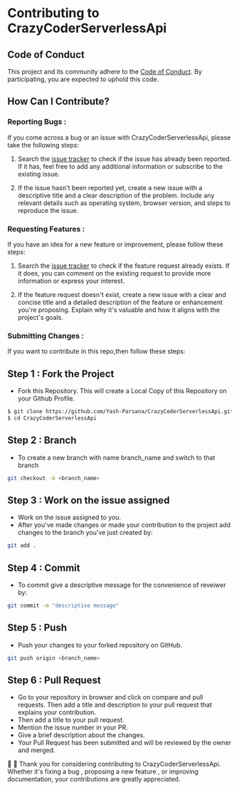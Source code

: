 # Contributing to CrazyCoderServerlessApi

## Code of Conduct

This project and its community adhere to the [Code of Conduct](CODE_OF_CONDUCT.md). By participating, you are expected to uphold this code.
## How Can I Contribute?

### Reporting Bugs :

If you come across a bug or an issue with CrazyCoderServerlessApi, please take the following steps:

1. Search the [issue tracker](https://github.com/Yash-Parsana/CrazyCoderServerlessApi/issues) to check if the issue has already been reported. If it has, feel free to add any additional information or subscribe to the existing issue.

2. If the issue hasn't been reported yet, create a new issue with a descriptive title and a clear description of the problem. Include any relevant details such as operating system, browser version, and steps to reproduce the issue.

### Requesting Features :

If you have an idea for a new feature or improvement, please follow these steps:

1. Search the [issue tracker](https://github.com/Yash-Parsana/CrazyCoderServerlessApi/issues) to check if the feature request already exists. If it does, you can comment on the existing request to provide more information or express your interest.

2. If the feature request doesn't exist, create a new issue with a clear and concise title and a detailed description of the feature or enhancement you're proposing. Explain why it's valuable and how it aligns with the project's goals.

### Submitting Changes :

If you want to contribute in this repo,then follow these steps:

## Step 1 : Fork the Project
- Fork this Repository. This will create a Local Copy of this Repository on your Github Profile.

```bash
$ git clone https://github.com/Yash-Parsana/CrazyCoderServerlessApi.git
$ cd CrazyCoderServerlessApi
```

## Step 2 : Branch
- To create a new branch with name branch_name and switch to that branch 

```bash
git checkout -b <branch_name>
```
## Step 3 : Work on the issue assigned
- Work on the issue assigned to you. 
- After you've made changes or made your contribution to the project add changes to the branch you've just created by:

```bash
git add .
```
## Step 4 : Commit

- To commit give a descriptive message for the convenience of reveiwer by:

```bash
git commit -m "descriptive message"
```

## Step 5 : Push 
- Push your changes to your forked repository on GitHub.

```bash
git push origin <branch_name>
```

## Step 6 : Pull Request
- Go to your repository in browser and click on compare and pull requests. Then add a title and description to your pull request that explains your contribution.
- Then add a title to your pull request.
- Mention the issue number in your PR.
- Give a brief description about the changes.
- Your Pull Request has been submitted and will be reviewed by the owner and merged.

🎉 🎉 Thank you for considering contributing to CrazyCoderServerlessApi. Whether it's fixing a bug , proposing a new feature , or improving documentation, your contributions are greatly appreciated.

